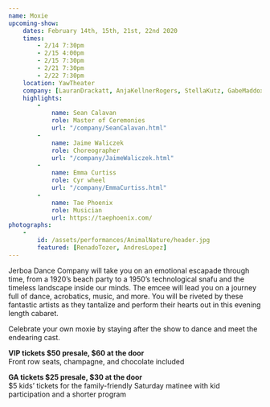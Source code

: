 ```yaml
---
name: Moxie
upcoming-show:
    dates: February 14th, 15th, 21st, 22nd 2020
    times:
        - 2/14 7:30pm
        - 2/15 4:00pm
        - 2/15 7:30pm
        - 2/21 7:30pm
        - 2/22 7:30pm
    location: YawTheater
    company: [LauranDrackatt, AnjaKellnerRogers, StellaKutz, GabeMaddox, LaurenSlater, ConstanzeVillines, JaimeWaliczek, WarrenWoo]
    highlights:
        -
            name: Sean Calavan
            role: Master of Ceremonies
            url: "/company/SeanCalavan.html"
        -
            name: Jaime Waliczek
            role: Choreographer
            url: "/company/JaimeWaliczek.html"
        -
            name: Emma Curtiss
            role: Cyr wheel
            url: "/company/EmmaCurtiss.html"
        -
            name: Tae Phoenix
            role: Musician
            url: https://taephoenix.com/ 
photographs:
    -
        id: /assets/performances/AnimalNature/header.jpg
        featured: [RenadoTozer, AndresLopez]
---
```

Jerboa Dance Company will take you on an emotional escapade through time, from a 1920’s beach party to a 1950’s technological snafu and the timeless landscape inside our minds. The emcee will lead you on a journey full of dance, acrobatics, music, and more. You will be riveted by these fantastic artists as they tantalize and perform their hearts out in this evening length cabaret.

Celebrate your own moxie by staying after the show to dance and meet the endearing cast. 

**VIP tickets $50 presale, $60 at the door**  
Front row seats, champagne, and chocolate included

**GA tickets $25 presale, $30 at the door**  
$5 kids’ tickets for the family-friendly Saturday matinee with kid participation and a shorter program
